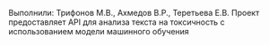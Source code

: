 Выполнили: Трифонов М.В., Ахмедов В.Р., Теретьева Е.В. Проект предоставляет API для анализа текста на токсичность с использованием модели машинного обучения
